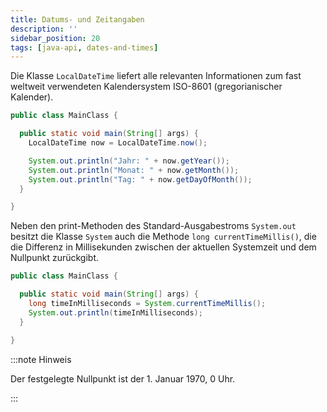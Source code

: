 ```yaml
---
title: Datums- und Zeitangaben
description: ''
sidebar_position: 20
tags: [java-api, dates-and-times]
---
```


Die Klasse `LocalDateTime` liefert alle relevanten Informationen zum fast
weltweit verwendeten Kalendersystem ISO-8601 (gregorianischer Kalender).

```java title="MainClass.java" showLineNumbers
public class MainClass {

  public static void main(String[] args) {
    LocalDateTime now = LocalDateTime.now();

    System.out.println("Jahr: " + now.getYear());
    System.out.println("Monat: " + now.getMonth());
    System.out.println("Tag: " + now.getDayOfMonth());
  }

}
```

Neben den print-Methoden des Standard-Ausgabestroms `System.out` besitzt die
Klasse `System` auch die Methode `long currentTimeMillis()`, die die Differenz
in Millisekunden zwischen der aktuellen Systemzeit und dem Nullpunkt zurückgibt.

```java title="MainClass.java" showLineNumbers
public class MainClass {

  public static void main(String[] args) {
    long timeInMilliseconds = System.currentTimeMillis();
    System.out.println(timeInMilliseconds);
  }

}
```

:::note Hinweis

Der festgelegte Nullpunkt ist der 1. Januar 1970, 0 Uhr.

:::

